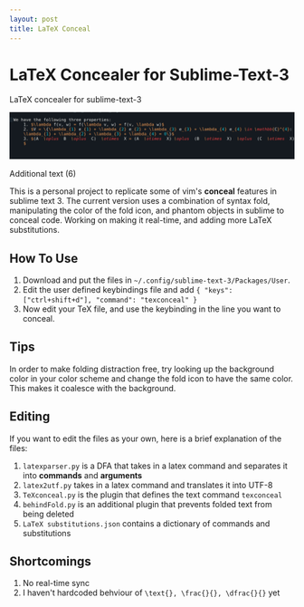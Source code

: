 ```yaml
---
layout: post
title: LaTeX Conceal
---
```


# LaTeX Concealer for Sublime-Text-3
LaTeX concealer for sublime-text-3

<img src = "images/conceal_tex.gif?raw=true"/>

Additional text (6)

This is a personal project to replicate some of vim's <b>conceal</b> features in sublime text 3. The current version uses a combination of syntax fold, manipulating the color of the fold icon, and phantom objects in sublime to conceal code. Working on making it real-time, and adding more LaTeX substitutions.

## How To Use 

1. Download and put the files in ```~/.config/sublime-text-3/Packages/User```. 
2. Edit the user defined keybindings file and add  ``` { "keys": ["ctrl+shift+d"], "command": "texconceal" } ```
3. Now edit your TeX file, and use the keybinding in the line you want to conceal. 

## Tips 

In order to make folding distraction free, try looking up the background color in your color scheme and change the fold icon to have the same color. This makes it coalesce with the background.

## Editing 

If you want to edit the files as your own, here is a brief explanation of the files: 

1. ```latexparser.py``` is a DFA that takes in a latex command and separates it into <b>commands</b> and <b>arguments</b> 
2. ```latex2utf.py``` takes in a latex command and translates it into UTF-8 
3. ```TeXconceal.py``` is the plugin that defines the text command ```texconceal``` 
4. ```behindFold.py``` is an additional plugin that prevents folded text from being deleted 
5. ```LaTeX substitutions.json``` contains a dictionary of commands and substitutions 

## Shortcomings 

1. No real-time sync 
2. I haven't hardcoded behviour of ```\text{}, \frac{}{}, \dfrac{}{}``` yet  

